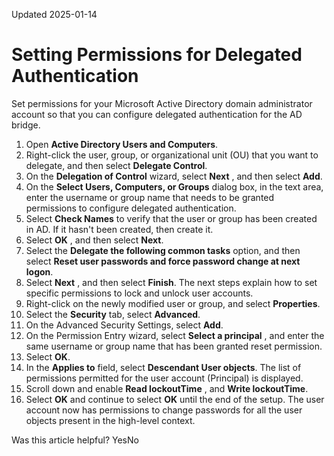Updated 2025-01-14
# Setting Permissions for Delegated Authentication
Set permissions for your Microsoft Active Directory domain administrator account so that you can configure delegated authentication for the AD bridge.
  1. Open **Active Directory Users and Computers**.
  2. Right-click the user, group, or organizational unit (OU) that you want to delegate, and then select **Delegate Control**.
  3. On the **Delegation of Control** wizard, select **Next** , and then select **Add**.
  4. On the **Select Users, Computers, or Groups** dialog box, in the text area, enter the username or group name that needs to be granted permissions to configure delegated authentication. 
  5. Select **Check Names** to verify that the user or group has been created in AD. If it hasn't been created, then create it.
  6. Select **OK** , and then select **Next**.
  7. Select the **Delegate the following common tasks** option, and then select **Reset user passwords and force password change at next logon**.
  8. Select **Next** , and then select **Finish**.
The next steps explain how to set specific permissions to lock and unlock user accounts.
  9. Right-click on the newly modified user or group, and select **Properties**.
  10. Select the **Security** tab, select **Advanced**.
  11. On the Advanced Security Settings, select **Add**.
  12. On the Permission Entry wizard, select **Select a principal** , and enter the same username or group name that has been granted reset permission.
  13. Select **OK**.
  14. In the **Applies to** field, select **Descendant User objects**.
The list of permissions permitted for the user account (Principal) is displayed.
  15. Scroll down and enable **Read lockoutTime** , and **Write lockoutTime**.
  16. Select **OK** and continue to select **OK** until the end of the setup.
The user account now has permissions to change passwords for all the user objects present in the high-level context.


Was this article helpful?
YesNo

